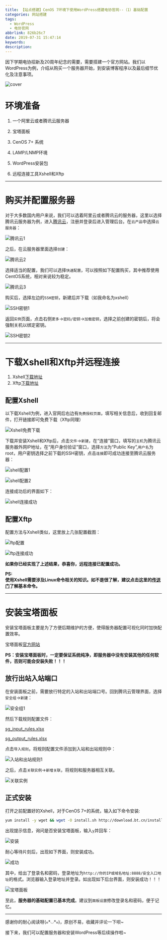 ```yaml
---
title: 【站点搭建】CenOS 7环境下使用WordPress搭建电协官网--（1）基础配置
categories: 网站搭建
tags:
  - WordPress
  - 电协官网
abbrlink: 826b26c7
date: 2019-07-31 15:47:14
keywords:
description:
---
```


因下学期电协招新及20周年纪念的需要，需要搭建一个官方网站。我们以WordPress为例，介绍从购买一个服务器开始，到安装博客程序以及最后细节优化及注意事项。  

![cover](https://i.loli.net/2019/07/31/5d414ae98e34945456.jpg)

<!-- more -->

# 环境准备

1. 一个阿里云或者腾讯云服务器 

2. 宝塔面板

3. CenOS 7+ 系统

4. LAMP/LNMP环境

5. WordPress安装包

6. 远程连接工具Xshell和Xftp

------------------

# 购买并配置服务器

对于大多数国内用户来说，我们可以选着阿里云或者腾讯云的服务器，这里以选择腾讯云服务器为例，进入[腾讯云](https://cloud.tencent.com/)，注册并登录后进入管理后台。在`云产品`中选择`云服务器`：  

![腾讯云1](https://i.loli.net/2019/07/31/5d419d3f30d7127999.png)

之后，在云服务器里面选择`创建`：  

![腾讯云2](https://i.loli.net/2019/07/31/5d419dd53cadd16616.png)

选择适当的配置，我们可以选择`快速配置`，可以按照如下配置购买，其中推荐使用CentOS系统，相对来说较为稳定。

![腾讯云3](https://i.loli.net/2019/07/31/5d41a02986fd693847.png)

购买后，选择左边的`SSH密钥`，新建后并下载（如我命名为xshell）

![SSH密钥1](https://i.loli.net/2019/07/31/5d41a5462cda531468.png)

返回`实例`页面，点击右侧`更多`->`密码/密钥`->`加载密钥`，选择之前创建的密钥后，将会强制关机以绑定密钥。

![SSH密钥2](https://i.loli.net/2019/07/31/5d41a660dfdf127999.png)

------

# 下载Xshell和Xftp并远程连接

1. Xshell[下载地址](https://www.netsarang.com/zh/xshell-download/)
2. Xftp[下载地址](https://www.netsarang.com/zh/xftp-download/)

## 配置Xshell

以下载Xshell为例，进入官网后右边有`免费授权页面`，填写相关信息后，收到回复邮件，打开链接即可免费下载（Xftp同理）  

![Xshell免费下载](https://i.loli.net/2019/08/04/m6erVNJikGXWtA3.png)  

下载并安装Xshell和Xftp后，点击`文件`->`新建`，在“连接”窗口，填写的`主机`为腾讯云服务器外网IP地址，在“用户身份验证”窗口，选择`方法`为“Public Key”,`用户名`为root，用户密钥选择之前下载的SSH密钥，点击`连接`即可成功连接至腾讯云服务器：

![shell配置1](https://i.loli.net/2019/08/04/69ZH51GmLwBqsgj.png)  

![shell配置2](https://i.loli.net/2019/08/04/rMlsa57UfcbCTWO.png)

连接成功后的界面如下：  

![shell连接成功](https://i.loli.net/2019/08/04/qUBsvOgzDV1a5Tr.png)  

## 配置Xftp

配置方法与Xshell类似，这里放上几张配置截图：  

![ftp配置](https://i.loli.net/2019/08/04/qhubmzMlQOISoE8.png)  

![ftp连接成功](https://i.loli.net/2019/08/04/fNnRMyYxqu8BWbC.png)  

**如果你已经实现了上述结果，恭喜你，远程连接已配置成功。**

**PS:  
使用Xshell需要涉及Linux命令相关的知识。如不是很了解，建议点击这里的[传送门](https://www.runoob.com/linux/linux-command-manual.html)了解基本命令。**

------

# 安装宝塔面板

安装宝塔面板主要是为了方便后期维护的方便，使得服务器配置可视化同时加快配置效率。  

宝塔面板[官方网站](https://www.bt.cn/) 

**PS：安装宝塔面板时，一定要保证系统纯净，即服务器中没有安装其他的任何软件，否则可能会安装失败！！！**   

## 放行出站入站端口

在安装面板之前，需要放行特定的入站和出站端口号。回到腾讯云管理界面，选择`安全组`->`新建`： 

![安全组1](https://i.loli.net/2019/08/04/ptxE3DG1CuNWMzO.png)

然后下载规则配置文件：  

[sg_input_rules.xlsx](https://www.bt.cn/bbs/forum.php?mod=attachment&aid=NDExOHwyYTI5ZWM1NnwxNTY0ODUwMzQ4fDB8MTIyOQ%3D%3D)

[sg_output_rules.xlsx](https://www.bt.cn/bbs/forum.php?mod=attachment&aid=NDExOXxkZGE5M2NlNHwxNTY0ODUwMzQ4fDB8MTIyOQ%3D%3D) 

点击`导入规则`，将规则配置文件添加到入站和出站规则中：

![入站和出站规则1](https://i.loli.net/2019/08/04/kPi3QZyUNjYF5XM.png)

之后，点击`关联实例`->`新增关联`，将规则和服务器相互关联。

![关联实例](https://i.loli.net/2019/08/04/h2AovOxpckI5RLz.png)

## 正式安装

打开之前配置好的Xshell，对于CenOS 7+的系统，输入如下命令安装:

```bash
yum install -y wget && wget -O install.sh http://download.bt.cn/install/install_6.0.sh && sh install.sh
```

出现提示信息，询问是否安装宝塔面板，输入`y`并回车：

![安装](https://i.loli.net/2019/08/04/I7OYQWmrZpB3lgA.png)

耐心等待片刻后，出现如下界面，则安装成功。

![成功](https://i.loli.net/2019/08/04/PADRNi4qGy5ml1g.png)

其中，给出了登录名和密码，登录地址为`http://你的IP或域名地址:8888/安全入口地址`的格式。浏览器输入登录地址并登录。如出现如下后台界面，则安装成功！！！

![宝塔面板](https://i.loli.net/2019/08/04/YMI4SZxPqzpRneL.png)

至此，**服务器的基础配置已基本完成**。建议到`面板设置`修改登录名和密码，便于记忆。

---------------

感谢你的耐心阅读呀(๑*◡*๑)，原创不易，收藏并评论一下呗~

接下来，我们可以配置服务器和安装WordPress等后续操作啦~

